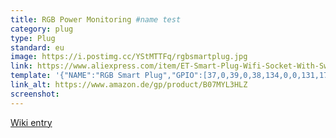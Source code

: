 ```yaml
---
title: RGB Power Monitoring #name test
category: plug
type: Plug
standard: eu
image: https://i.postimg.cc/YStMTTFq/rgbsmartplug.jpg
link: https://www.aliexpress.com/item/ET-Smart-Plug-Wifi-Socket-With-Switch-Phone-APP-Voice-Remote-Control-Monitor-Smart-Timing-Switch/32964036349.html
template: '{"NAME":"RGB Smart Plug","GPIO":[37,0,39,0,38,134,0,0,131,17,132,21,0],"FLAG":0,"BASE":45}'
link_alt: https://www.amazon.de/gp/product/B07MYL3HLZ
screenshot:
---
```


[Wiki entry](https://github.com/arendst/Sonoff-Tasmota/wiki/RGB-Smart-Plug-16A)
